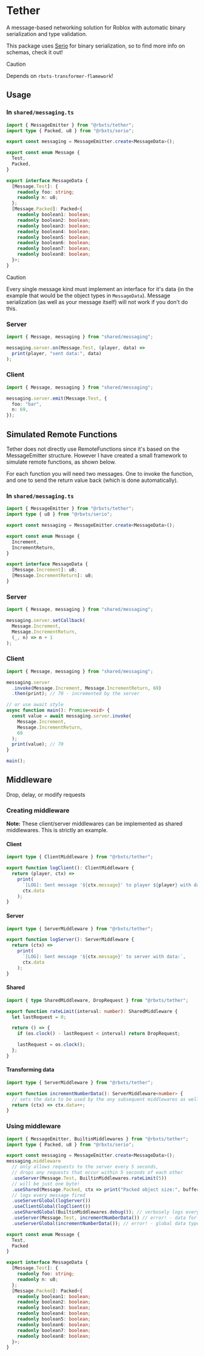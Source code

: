 # Tether

A message-based networking solution for Roblox with automatic binary serialization and type validation.

This package uses [Serio](https://www.npmjs.com/package/@rbxts/serio) for binary serialization, so to find more info on schemas, check it out!

> [!CAUTION]
> Depends on `rbxts-transformer-flamework`!

## Usage

### In `shared/messaging.ts`

```ts
import { MessageEmitter } from "@rbxts/tether";
import type { Packed, u8 } from "@rbxts/serio";

export const messaging = MessageEmitter.create<MessageData>();

export const enum Message {
  Test,
  Packed,
}

export interface MessageData {
  [Message.Test]: {
    readonly foo: string;
    readonly n: u8;
  };
  [Message.Packed]: Packed<{
    readonly boolean1: boolean;
    readonly boolean2: boolean;
    readonly boolean3: boolean;
    readonly boolean4: boolean;
    readonly boolean5: boolean;
    readonly boolean6: boolean;
    readonly boolean7: boolean;
    readonly boolean8: boolean;
  }>;
}
```

> [!CAUTION]
> Every single message kind must implement an interface for it's data (in the example that would be the object types in `MessageData`). Message serialization (as well as your message itself) will not work if you don't do this.

### Server

```ts
import { Message, messaging } from "shared/messaging";

messaging.server.on(Message.Test, (player, data) =>
  print(player, "sent data:", data)
);
```

### Client

```ts
import { Message, messaging } from "shared/messaging";

messaging.server.emit(Message.Test, {
  foo: "bar",
  n: 69,
});
```

## Simulated Remote Functions

Tether does not directly use RemoteFunctions since it's based on the MessageEmitter structure. However I have created a small framework to simulate remote functions, as shown below.

For each function you will need two messages. One to invoke the function, and one to send the return value back (which is done automatically).

### In `shared/messaging.ts`

```ts
import { MessageEmitter } from "@rbxts/tether";
import type { u8 } from "@rbxts/serio";

export const messaging = MessageEmitter.create<MessageData>();

export const enum Message {
  Increment,
  IncrementReturn,
}

export interface MessageData {
  [Message.Increment]: u8;
  [Message.IncrementReturn]: u8;
}
```

### Server

```ts
import { Message, messaging } from "shared/messaging";

messaging.server.setCallback(
  Message.Increment,
  Message.IncrementReturn,
  (_, n) => n + 1
);
```

### Client

```ts
import { Message, messaging } from "shared/messaging";

messaging.server
  .invoke(Message.Increment, Message.IncrementReturn, 69)
  .then(print); // 70 - incremented by the server

// or use await style
async function main(): Promise<void> {
  const value = await messaging.server.invoke(
    Message.Increment,
    Message.IncrementReturn,
    69
  );
  print(value); // 70
}

main();
```

## Middleware

Drop, delay, or modify requests

### Creating middleware

**Note:** These client/server middlewares can be implemented as shared middlewares. This is strictly an example.

#### Client

```ts
import type { ClientMiddleware } from "@rbxts/tether";

export function logClient(): ClientMiddleware {
  return (player, ctx) =>
    print(
      `[LOG]: Sent message '${ctx.message}' to player ${player} with data:`,
      ctx.data
    );
}
```

#### Server

```ts
import type { ServerMiddleware } from "@rbxts/tether";

export function logServer(): ServerMiddleware {
  return (ctx) =>
    print(
      `[LOG]: Sent message '${ctx.message}' to server with data:`,
      ctx.data
    );
}
```

#### Shared

```ts
import { type SharedMiddleware, DropRequest } from "@rbxts/tether";

export function rateLimit(interval: number): SharedMiddleware {
  let lastRequest = 0;

  return () => {
    if (os.clock() - lastRequest < interval) return DropRequest;

    lastRequest = os.clock();
  };
}
```

#### Transforming data

```ts
import type { ServerMiddleware } from "@rbxts/tether";

export function incrementNumberData(): ServerMiddleware<number> {
  // sets the data to be used by the any subsequent middlewares as well as sent through the remote
  return (ctx) => ctx.data++;
}
```

### Using middleware

```ts
import { MessageEmitter, BuiltinMiddlewares } from "@rbxts/tether";
import type { Packed, u8 } from "@rbxts/serio";

export const messaging = MessageEmitter.create<MessageData>();
messaging.middleware
  // only allows requests to the server every 5 seconds,
  // drops any requests that occur within 5 seconds of each other
  .useServer(Message.Test, BuiltinMiddlewares.rateLimit(5))
  // will be just one byte!
  .useShared(Message.Packed, ctx => print("Packed object size:", buffer.len(ctx.getRawData().buffer)));
  // logs every message fired
  .useServerGlobal(logServer())
  .useClientGlobal(logClient())
  .useSharedGlobal(BuiltinMiddlewares.debug()); // verbosely logs every packet sent
  .useServer(Message.Test, incrementNumberData()) // error! - data for Message.Test is not a number
  .useServerGlobal(incrementNumberData()); // error! - global data type is always 'unknown', we cannot guarantee a number

export const enum Message {
  Test,
  Packed
}

export interface MessageData {
  [Message.Test]: {
    readonly foo: string;
    readonly n: u8;
  };
  [Message.Packed]: Packed<{
    readonly boolean1: boolean;
    readonly boolean2: boolean;
    readonly boolean3: boolean;
    readonly boolean4: boolean;
    readonly boolean5: boolean;
    readonly boolean6: boolean;
    readonly boolean7: boolean;
    readonly boolean8: boolean;
  }>;
}
```
